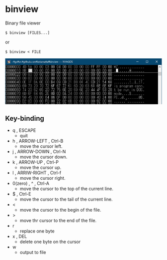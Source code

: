 binview
=======

Binary file viewer

```
$ binview [FILES...]
```

or

```
$ binview < FILE
```

![ScreenShot](./screenshot.png)

Key-binding
-----------

* q , ESCAPE
    * quit
* h , ARROW-LEFT , Ctrl-B
    * move the cursor left.
* j , ARROW-DOWN , Ctrl-N
    * move the cursor down.
* k , ARROW-UP , Ctrl-P
    * move the cursor up.
* l , ARRIW-RIGHT , Ctrl-f
    * move the cursor right.
* 0(zero) , ^ , Ctrl-A
    * move the cursor to the top of the current line.
* $ , Ctrl-E
    * move the cursor to the tail of the current line.
* &lt;
    * move the cursor to the begin of the file.
* &gt;
    * move thr cursor to the end of the file.
* r
    * replace one byte
* x , DEL
    * delete one byte on the cursor
* w
    * output to file
